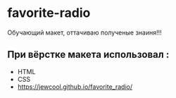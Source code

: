 # favorite-radio
Обучающий макет, оттачиваю полученые знаиня!!!
## При вёрстке макета использовал :
- HTML
- CSS
- https://jewcool.github.io/favorite_radio/
